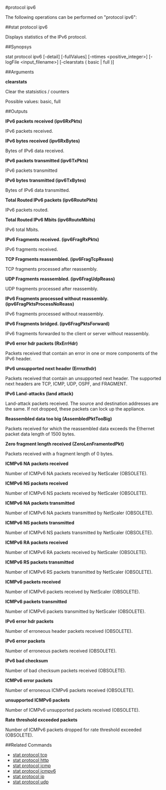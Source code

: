 #protocol ipv6

The following operations can be performed on "protocol ipv6":


##stat protocol ipv6

Displays statistics of the IPv6 protocol.


##Synopsys

stat protocol ipv6 [-detail] [-fullValues] [-ntimes &lt;positive_integer>] [-logFile &lt;input_filename>] [-clearstats ( basic | full )]


##Arguments

<b>clearstats</b>
Clear the statsistics / counters
Possible values: basic, full



##Outputs

<b>IPv6 packets received (ipv6RxPkts)</b>
IPv6 packets received.

<b>IPv6 bytes received (ipv6RxBytes)</b>
Bytes of IPv6 data received.

<b>IPv6 packets transmitted (ipv6TxPkts)</b>
IPv6 packets transmitted

<b>IPv6 bytes transmitted (ipv6TxBytes)</b>
Bytes of IPv6 data transmitted.

<b>Total Routed IPv6 packets (ipv6RoutePkts)</b>
IPv6 packets routed.

<b>Total Routed IPv6 Mbits (ipv6RouteMbits)</b>
IPv6 total Mbits.

<b>IPv6 Fragments received. (ipv6FragRxPkts)</b>
IPv6 fragments received.

<b>TCP Fragments reassembled. (ipv6FragTcpReass)</b>
TCP fragments processed after reassembly.

<b>UDP Fragments reassembled. (ipv6FragUdpReass)</b>
UDP fragments processed after reassembly.

<b>IPv6 Fragments processed without reassembly. (ipv6FragPktsProcessNoReass)</b>
IPv6 fragments processed without reassembly.

<b>IPv6 Fragments bridged. (ipv6FragPktsForward)</b>
IPv6 fragments forwarded to the client or server without reassembly.

<b>IPv6 error hdr packets  (RxErrHdr)</b>
Packets received that contain an error in one or more components of the IPv6 header.

<b>IPv6 unsupported next header (Errnxthdr)</b>
Packets received that contain an unsupported next header. The supported next headers are TCP, ICMP, UDP, OSPF, and FRAGMENT.

<b>IPv6 Land-attacks (land attack)</b>
Land-attack packets received. The source and destination addresses are the same. If not dropped, these packets can lock up the appliance.

<b>Reassembled data too big (AssembledPktTooBig)</b>
Packets received for which the reassembled data exceeds the Ethernet packet data length of 1500 bytes.

<b>Zero fragment length received (ZeroLenFramentedPkt)</b>
Packets received with a fragment length of 0 bytes.

<b>ICMPv6 NA packets received</b>
Number of ICMPv6 NA packets received by NetScaler (OBSOLETE).

<b>ICMPv6 NS packets received</b>
Number of ICMPv6 NS packets received by NetScaler (OBSOLETE).

<b>ICMPv6 NA packets transmitted</b>
Number of ICMPv6 NA packets transmitted by NetScaler (OBSOLETE).

<b>ICMPv6 NS packets transmitted</b>
Number of ICMPv6 NS packets transmitted by NetScaler (OBSOLETE).

<b>ICMPv6 RA packets received</b>
Number of ICMPv6 RA packets received by NetScaler (OBSOLETE).

<b>ICMPv6 RS packets transmitted</b>
Number of ICMPv6 RS packets transmitted by NetScaler (OBSOLETE).

<b>ICMPv6 packets received</b>
Number of ICMPv6 packets received by NetScaler (OBSOLETE).

<b>ICMPv6 packets transmitted</b>
Number of ICMPv6 packets transmitted by NetScaler (OBSOLETE).

<b>IPv6 error hdr packets</b>
Number of erroneous header packets received (OBSOLETE).

<b>IPv6 error packets</b>
Number of erroneous packets received (OBSOLETE).

<b>IPv6 bad checksum</b>
Number of bad checksum packets received (OBSOLETE).

<b>ICMPv6 error packets</b>
Number of erroneous ICMPv6 packets received (OBSOLETE).

<b>unsupported ICMPv6 packets</b>
Number of ICMPv6 unsupported packets received (OBSOLETE).

<b>Rate threshold exceeded packets</b>
Number of ICMPv6 packets dropped for rate threshold exceeded (OBSOLETE).



##Related Commands

<ul><li><a href="../../../ml#stat-protoco/ml#stat-protoco">stat protocol tcp</a></li><li><a href="../../../tml#stat-protocol/tml#stat-protocol">stat protocol http</a></li><li><a href="../../../tml#stat-protocol/tml#stat-protocol">stat protocol icmp</a></li><li><a href="../../../.html#stat-protocol-i/.html#stat-protocol-i">stat protocol icmpv6</a></li><li><a href="../../../l#stat-protoc/l#stat-protoc">stat protocol ip</a></li><li><a href="../../../ml#stat-protoco/ml#stat-protoco">stat protocol udp</a></li></ul>




